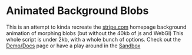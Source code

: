 # Animated Background Blobs

This is an attempt to kinda recreate the [stripe.com](https://stripe.com) homepage background animation of morphing blobs (but without the 40kb of js and WebGl) This whole script is under 2kb, with a whole bunch of options. Check out the [Demo/Docs](https://paul-browne.github.io/animated-background-blobs) page or have a play around in the [Sandbox](https://paul-browne.github.io/animated-background-blobs/sandbox.html)
